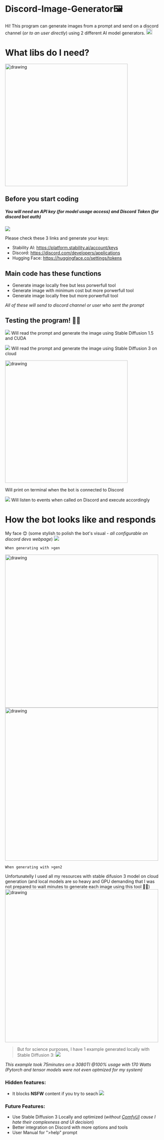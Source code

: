 




# Discord-Image-Generator🖼️

Hi! This program can generate images from a prompt and send on a discord channel (*or to an user directly*) using 2 different AI model generators.
<img src="https://avatars.githubusercontent.com/u/1965106?s=200&v=4" alt="drawing" width="20"/>
 

# What libs do I need? 
<img src="https://imgur.com/oMCL4sP.png" alt="drawing" width="400"/>


## Before you start coding
##### You will need an API key (*for model usage access*) and Discord Token (*for discord bot auth*)
![](https://encrypted-tbn0.gstatic.com/images?q=tbn:ANd9GcRv_QSMmUfokI2IrDInISWyDxmlLJC1njGsj_KVCcm1p_zi5y_j)

Please check these 3 links and generate your keys:
- Stability AI: https://platform.stability.ai/account/keys 
- Discord: https://discord.com/developers/applications
- Hugging Face: https://huggingface.co/settings/tokens

## Main code has these functions

- Generate image locally free but less porwerfull tool
- Generate image with minimum cost but more porwerfull tool
- Generate image locally free but more porwerfull tool

*All of these will send to discord channel or user who sent the prompt*

## Testing the program! 👨‍💻
![](https://i.imgur.com/2bkRMyk.png)
Will read the prompt and generate the image using Stable Diffusion 1.5 and CUDA

![](https://i.imgur.com/W7N4tXs.png)
Will read the prompt and generate the image using Stable Diffusion 3 on cloud

<img src="https://i.imgur.com/Sm7Y4QT.png" alt="drawing" width="400"/>

Will print on terminal when the bot is connected to Discord

![](https://i.imgur.com/7ohTgFi.png)
Will listen to events when called on Discord and execute accordingly

# How the bot looks like and responds
My face 😊 (some stylish to polish the bot's visual - *all configurable on discord devs webpage*)
![](https://i.imgur.com/7Vor6mi.png)

``When generating with >gen``

<img src="https://i.imgur.com/QBfnMeZ.png" alt="drawing" width="500"/>
<img src="https://i.imgur.com/ssU3Yoa.png" alt="drawing" width="500"/>


``When generating with >gen2``

Unfortunatelly I used all my resources with stable difusion 3 model on cloud generation (and local models are so heavy and GPU demanding that I was not prepared to wait minutes to generate each image using this tool 😵‍💫)
<img src="https://i.imgur.com/tX4onXE.png" alt="drawing" width="500"/>

> But for science purposes, I have 1 example generated locally with Stable Diffusion 3:
![](https://i.imgur.com/GzXoEGa.png)


*This example took 75minutes on a 3080TI @100% usage with 170 Watts (Pytorch and tensor models were not even optmized for my system)*

### Hidden features:

- It blocks **NSFW** content if you try to seach
![](https://i.imgur.com/2fOjBBC.png)

### Future Features:
- Use Stable Diffusion 3 Locally and optimized (*without [ComfyUI](https://github.com/comfyanonymous/ComfyUI) cause I hate their complexness and UI decision*)
- Better integration on Discord with more options and tools
- User Manual for ">help" prompt
